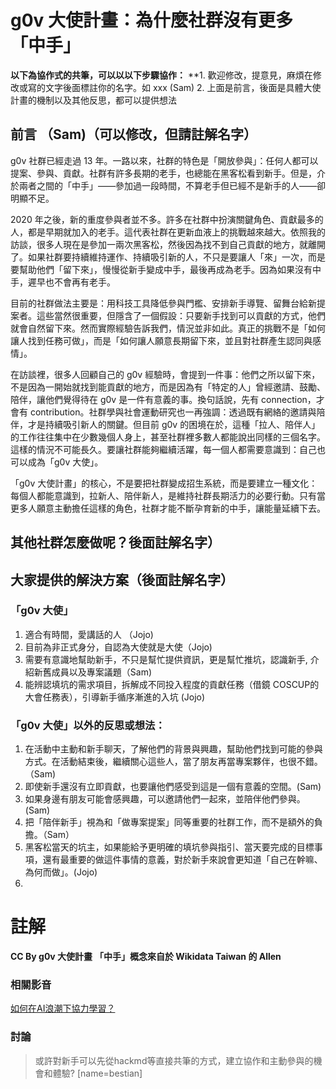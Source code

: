 # g0v 大使計畫：為什麼社群沒有更多「中手」
**以下為協作式的共筆，可以以以下步驟協作：** 
**1. 歡迎修改，提意見，麻煩在修改或寫的文字後面標註你的名字。如 xxx (Sam)
2. 上面是前言，後面是具體大使計畫的機制以及其他反思，都可以提供想法





## 前言 （Sam)（可以修改，但請註解名字）

g0v 社群已經走過 13 年。一路以來，社群的特色是「開放參與」：任何人都可以提案、參與、貢獻。社群有許多長期的老手，也總能在黑客松看到新手。但是，介於兩者之間的「中手」——參加過一段時間，不算老手但已經不是新手的人——卻明顯不足。

2020 年之後，新的重度參與者並不多。許多在社群中扮演關鍵角色、貢獻最多的人，都是早期就加入的老手。這代表社群在更新血液上的挑戰越來越大。依照我的訪談，很多人現在是參加一兩次黑客松，然後因為找不到自己貢獻的地方，就離開了。如果社群要持續維持運作、持續吸引新的人，不只是要讓人「來」一次，而是要幫助他們「留下來」，慢慢從新手變成中手，最後再成為老手。因為如果沒有中手，遲早也不會再有老手。

目前的社群做法主要是：用科技工具降低參與門檻、安排新手導覽、留舞台給新提案者。這些當然很重要，但隱含了一個假設：只要新手找到可以貢獻的方式，他們就會自然留下來。然而實際經驗告訴我們，情況並非如此。真正的挑戰不是「如何讓人找到任務可做」，而是「如何讓人願意長期留下來，並且對社群產生認同與感情」。

在訪談裡，很多人回顧自己的 g0v 經驗時，會提到一件事：他們之所以留下來，不是因為一開始就找到能貢獻的地方，而是因為有「特定的人」曾經邀請、鼓勵、陪伴，讓他們覺得待在 g0v 是一件有意義的事。換句話說，先有 connection，才會有 contribution。社群學與社會運動研究也一再強調：透過既有網絡的邀請與陪伴，才是持續吸引新人的關鍵。但目前 g0v 的困境在於，這種「拉人、陪伴人」的工作往往集中在少數幾個人身上，甚至社群裡多數人都能說出同樣的三個名字。這樣的情況不可能長久。要讓社群能夠繼續活躍，每一個人都需要意識到：自己也可以成為「g0v 大使」。

「g0v 大使計畫」的核心，不是要把社群變成招生系統，而是要建立一種文化：每個人都能意識到，拉新人、陪伴新人，是維持社群長期活力的必要行動。只有當更多人願意主動擔任這樣的角色，社群才能不斷孕育新的中手，讓能量延續下去。

## 其他社群怎麼做呢？後面註解名字）


## 大家提供的解決方案（後面註解名字）

### 「g0v 大使」
1. 適合有時間，愛講話的人 （Jojo)
2. 目前為非正式身分，自認為大使就是大使（Jojo)
3. 需要有意識地幫助新手，不只是幫忙提供資訊，更是幫忙推坑，認識新手, 介紹新舊成員以及專案議題（Sam)
4. 能辨認填坑的需求項目，拆解成不同投入程度的貢獻任務（借鏡 COSCUP的大會任務表），引導新手循序漸進的入坑 (Jojo)


### 「g0v 大使」以外的反思或想法：
1. 在活動中主動和新手聊天，了解他們的背景與興趣，幫助他們找到可能的參與方式。在活動結束後，繼續關心這些人，當了朋友再當專案夥伴，也很不錯。（Sam)
2. 即使新手還沒有立即貢獻，也要讓他們感受到這是一個有意義的空間。(Sam)
3. 如果身邊有朋友可能會感興趣，可以邀請他們一起來，並陪伴他們參與。(Sam)
4. 把「陪伴新手」視為和「做專案提案」同等重要的社群工作，而不是額外的負擔。（Sam）
5. 黑客松當天的坑主，如果能給予更明確的填坑參與指引、當天要完成的目標事項，還有最重要的做這件事情的意義，對於新手來說會更知道「自己在幹嘛、為何而做」。(Jojo)
6. 





# 註解
**CC By g0v 大使計畫**
**「中手」概念來自於 Wikidata Taiwan 的 Allen**


### 相關影音


[如何在AI浪潮下協力學習？](https://www.youtube.com/watch?v=VLbXTg0PjHk)


### 討論

> 或許對新手可以先從hackmd等直接共筆的方式，建立協作和主動參與的機會和體驗? [name=bestian]